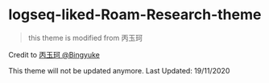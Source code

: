 # logseq-liked-Roam-Research-theme

> this theme is modified from 丙玉珂


Credit to [丙玉珂 @Bingyuke](https://twitter.com/Bingyuke)


This theme will not be updated anymore. Last Updated: 19/11/2020
